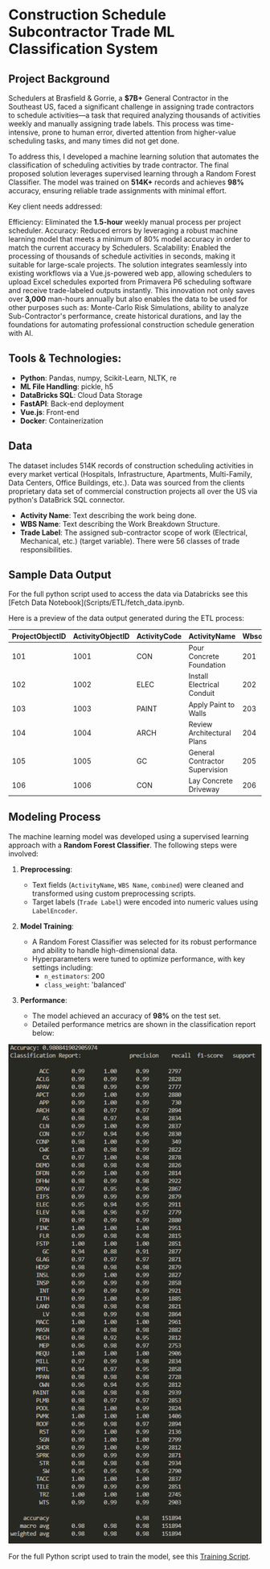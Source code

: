 # Construction Schedule Subcontractor Trade ML Classification System

## Project Background
Schedulers at Brasfield & Gorrie, a **$7B+** General Contractor in the Southeast US, faced a significant challenge in assigning trade contractors to schedule activities—a task that required analyzing thousands of activities weekly and manually assigning trade labels. This process was time-intensive, prone to human error, diverted attention from higher-value scheduling tasks, and many times did not get done.

To address this, I developed a machine learning solution that automates the classification of scheduling activities by trade contractor. The final proposed solution leverages supervised learning through a Random Forest Classifier. The model was trained on **514K+** records and achieves **98%** accuracy, ensuring reliable trade assignments with minimal effort.

Key client needs addressed:

Efficiency: Eliminated the **1.5-hour** weekly manual process per project scheduler.
Accuracy: Reduced errors by leveraging a robust machine learning model that meets a minimum of 80% model accuracy in order to match the current accuracy by Schedulers.
Scalability: Enabled the processing of thousands of schedule activities in seconds, making it suitable for large-scale projects.
The solution integrates seamlessly into existing workflows via a Vue.js-powered web app, allowing schedulers to upload Excel schedules exported from Primavera P6 scheduling software and receive trade-labeled outputs instantly. This innovation not only saves over **3,000** man-hours annually but also enables the data to be used for other purposes such as: Monte-Carlo Risk Simulations, ability to analyze Sub-Contractor's performance, create historical durations, and lay the foundations for automating professional construction schedule generation with AI.

## Tools & Technologies:
- **Python**: Pandas, numpy, Scikit-Learn, NLTK, re
- **ML File Handling**: pickle, h5
- **DataBricks SQL**: Cloud Data Storage
- **FastAPI**: Back-end deployment
- **Vue.js**: Front-end
- **Docker**: Containerization

## Data
The dataset includes 514K records of construction scheduling activities in every market vertical (Hospitals, Infrastructure, Apartments, Multi-Family, Data Centers, Office Buildings, etc.). Data was sourced from the clients proprietary data set of commercial construction projects all over the US via python's DataBrick SQL connector.
- **Activity Name**: Text describing the work being done.
- **WBS Name**: Text describing the Work Breakdown Structure.
- **Trade Label**: The assigned sub-contractor scope of work (Electrical, Mechanical, etc.) (target variable). There were 56 classes of trade responsibilities.

## Sample Data Output
For the full python script used to access the data via Databricks see this [Fetch Data Notebook](Scripts/ETL/fetch_data.ipynb.

Here is a preview of the data output generated during the ETL process:

| ProjectObjectID | ActivityObjectID | ActivityCode | ActivityName                  | WbsobjectID | Name               | MergedActivityCodeValue | ActivityCodeDescription | ActivityCodeTypeName    | ActivityCodeTypeScope | UpdateDate | IngestedDateTime     | rn |
|------------------|------------------|--------------|-------------------------------|-------------|--------------------|--------------------------|--------------------------|-------------------------|-----------------------|------------|----------------------|----|
| 101              | 1001            | CON          | Pour Concrete Foundation      | 201         | Foundation         | CON                      | Concrete                | Trade Responsibility    | AS_Global          | 2024-03-10 | 2025-01-15 08:05:00 | 1  |
| 102              | 1002            | ELEC         | Install Electrical Conduit    | 202         | Level 2            | ELEC                     | Electrical              | Trade Responsibility    | AS_Global          | 2022-01-12 | 2025-01-15 08:05:00 | 1  |
| 103              | 1003            | PAINT        | Apply Paint to Walls          | 203         | Interior Finishes  | PAINT                    | Paint                   | Trade Responsibility    | AS_Project          | 2023-07-24 | 2025-01-15 08:05:00 | 1  |
| 104              | 1004            | ARCH         | Review Architectural Plans    | 204         | Design             | ARCH                     | Architectural Review    | Trade Responsibility    | AS_EPS               | 2024-02-13 | 2025-01-15 08:05:00 | 1  |
| 105              | 1005            | GC           | General Contractor Supervision| 205         | Management         | GC                       | General Contractor      | Trade Responsibility    | AS_Global          | 2018-06-05 | 2025-01-15 08:05:00 | 1  |
| 106              | 1006            | CON          | Lay Concrete Driveway         | 206         | Sitework           | CON                      | Concrete                | Trade Responsibility    | AS_Project          | 2024-03-11 | 2025-01-15 08:10:00 | 2  |

## Modeling Process

The machine learning model was developed using a supervised learning approach with a **Random Forest Classifier**. The following steps were involved:

1. **Preprocessing**:
   - Text fields (`ActivityName`, `WBS Name`, `combined`) were cleaned and transformed using custom preprocessing scripts.
   - Target labels (`Trade Label`) were encoded into numeric values using `LabelEncoder`.

2. **Model Training**:
   - A Random Forest Classifier was selected for its robust performance and ability to handle high-dimensional data.
   - Hyperparameters were tuned to optimize performance, with key settings including:
     - `n_estimators`: 200
     - `class_weight`: 'balanced'

3. **Performance**:
   - The model achieved an accuracy of **98%** on the test set.
   - Detailed performance metrics are shown in the classification report below:

![Model Performance](Images/Accuracy_Classification_Report.png)

For the full Python script used to train the model, see this [Training Script](Scripts/Modeling/train_model.py).




